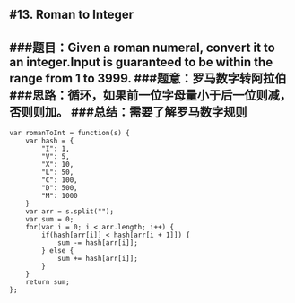 #13. Roman to Integer
---
###题目：Given a roman numeral, convert it to an integer.Input is guaranteed to be within the range from 1 to 3999.
###题意：罗马数字转阿拉伯
###思路：循环，如果前一位字母量小于后一位则减，否则则加。
###总结：需要了解罗马数字规则
---
```
var romanToInt = function(s) {
    var hash = {
        "I": 1,
        "V": 5,
        "X": 10,
        "L": 50,
        "C": 100,
        "D": 500,
        "M": 1000
    }
    var arr = s.split("");
    var sum = 0;
    for(var i = 0; i < arr.length; i++) {
        if(hash[arr[i]] < hash[arr[i + 1]]) {
            sum -= hash[arr[i]];
        } else {
            sum += hash[arr[i]];
        }
    }
    return sum;
};
```